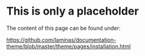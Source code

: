 # This is only a placeholder

The content of this page can be found under:

https://github.com/laminas/documentation-theme/blob/master/theme/pages/installation.html
